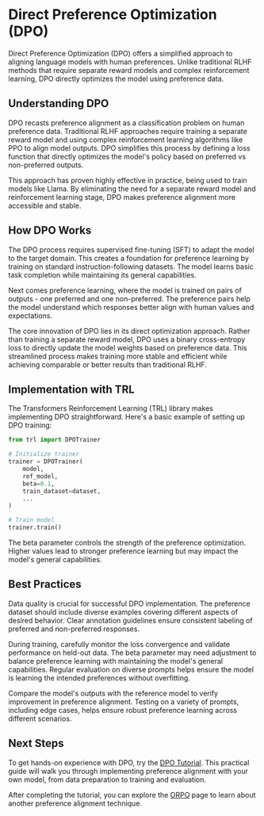 # Direct Preference Optimization (DPO)

Direct Preference Optimization (DPO) offers a simplified approach to aligning language models with human preferences. Unlike traditional RLHF methods that require separate reward models and complex reinforcement learning, DPO directly optimizes the model using preference data.

## Understanding DPO

DPO recasts preference alignment as a classification problem on human preference data. Traditional RLHF approaches require training a separate reward model and using complex reinforcement learning algorithms like PPO to align model outputs. DPO simplifies this process by defining a loss function that directly optimizes the model's policy based on preferred vs non-preferred outputs.

This approach has proven highly effective in practice, being used to train models like Llama. By eliminating the need for a separate reward model and reinforcement learning stage, DPO makes preference alignment more accessible and stable.

## How DPO Works

The DPO process requires supervised fine-tuning (SFT) to adapt the model to the target domain. This creates a foundation for preference learning by training on standard instruction-following datasets. The model learns basic task completion while maintaining its general capabilities.

Next comes preference learning, where the model is trained on pairs of outputs - one preferred and one non-preferred. The preference pairs help the model understand which responses better align with human values and expectations.

The core innovation of DPO lies in its direct optimization approach. Rather than training a separate reward model, DPO uses a binary cross-entropy loss to directly update the model weights based on preference data. This streamlined process makes training more stable and efficient while achieving comparable or better results than traditional RLHF.

## Implementation with TRL

The Transformers Reinforcement Learning (TRL) library makes implementing DPO straightforward. Here's a basic example of setting up DPO training:

```python
from trl import DPOTrainer

# Initialize trainer
trainer = DPOTrainer(
    model,
    ref_model,
    beta=0.1,
    train_dataset=dataset,
    ...
)

# Train model
trainer.train()
```

The beta parameter controls the strength of the preference optimization. Higher values lead to stronger preference learning but may impact the model's general capabilities.

## Best Practices

Data quality is crucial for successful DPO implementation. The preference dataset should include diverse examples covering different aspects of desired behavior. Clear annotation guidelines ensure consistent labeling of preferred and non-preferred responses.

During training, carefully monitor the loss convergence and validate performance on held-out data. The beta parameter may need adjustment to balance preference learning with maintaining the model's general capabilities. Regular evaluation on diverse prompts helps ensure the model is learning the intended preferences without overfitting.

Compare the model's outputs with the reference model to verify improvement in preference alignment. Testing on a variety of prompts, including edge cases, helps ensure robust preference learning across different scenarios.

## Next Steps

To get hands-on experience with DPO, try the [DPO Tutorial](./notebooks/dpo_finetuning_example.ipynb). This practical guide will walk you through implementing preference alignment with your own model, from data preparation to training and evaluation. 

After completing the tutorial, you can explore the [ORPO](./orpo.md) page to learn about another preference alignment technique.